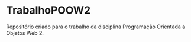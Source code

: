 # TrabalhoPOOW2
Repositório criado para o trabalho da disciplina Programação Orientada a Objetos Web 2.
